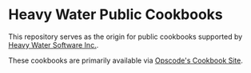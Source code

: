 Heavy Water Public Cookbooks
============================

This repository serves as the origin for public cookbooks supported by
[Heavy Water Software Inc.](http://heavywater.ca). 

These cookbooks are primarily available via [Opscode's Cookbook Site](http://cookbooks.opscode.com/).
